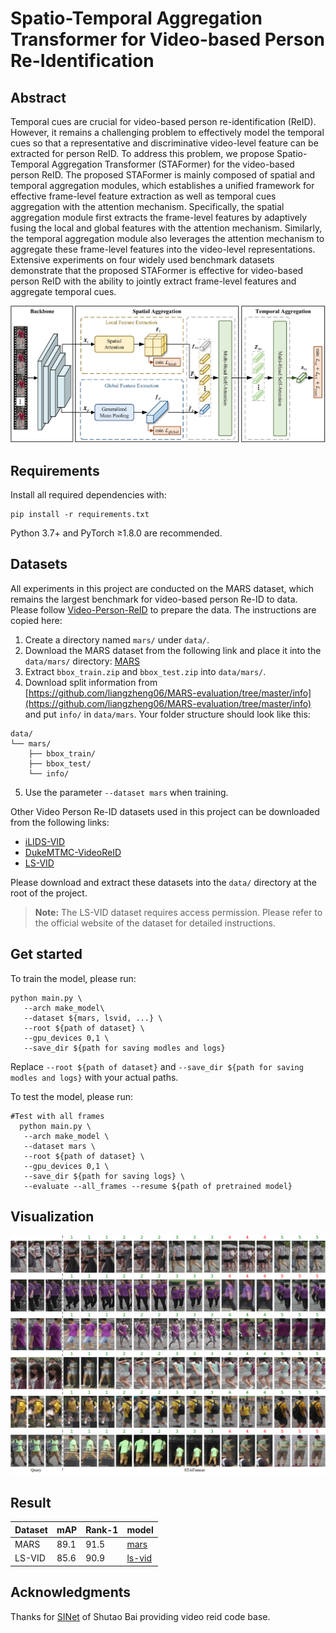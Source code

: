 # Spatio-Temporal Aggregation Transformer for Video-based Person Re-Identification

## Abstract

Temporal cues are crucial for video-based person re-identification (ReID). However, it remains a challenging problem to effectively model the temporal cues so that a representative and discriminative video-level feature can be extracted for person ReID. To address this problem, we propose Spatio-Temporal Aggregation Transformer (STAFormer) for the video-based person ReID. The proposed STAFormer is mainly composed of spatial and temporal aggregation modules, which establishes a unified framework for effective frame-level feature extraction as well as temporal cues aggregation with the attention mechanism. Specifically, the spatial aggregation module first extracts the frame-level features by adaptively fusing the local and global features with the attention mechanism. Similarly, the temporal aggregation module also leverages the attention mechanism to aggregate these frame-level features into the video-level representations. Extensive experiments on four widely used benchmark datasets demonstrate that the proposed STAFormer is effective for video-based person ReID with the ability to jointly extract frame-level features and aggregate temporal cues.

<p align="center">
  <img src ="https://github.com/HWZhou99/STAFormer/blob/main/STAFormer.png" alt="STAFormer",width="300">
</p>

## Requirements
Install all required dependencies with:
```
pip install -r requirements.txt
```
Python 3.7+ and PyTorch ≥1.8.0 are recommended.

## Datasets
All experiments in this project are conducted on the MARS dataset, which remains the largest benchmark for video-based person Re-ID to data. Please follow [Video-Person-ReID](https://github.com/jiyanggao/Video-Person-ReID) to prepare the data. The instructions are copied here:
1. Create a directory named ```mars/``` under ```data/```.
2. Download the MARS dataset from the following link and place it into the ```data/mars/``` directory: [MARS](https://drive.google.com/drive/folders/1N3SzngJ14tqkm0_b-vnGo93gMT2qhZNW?usp=drive_link)
3. Extract ```bbox_train.zip``` and ```bbox_test.zip``` into ```data/mars/```.
4. Download split information from [https://github.com/liangzheng06/MARS-evaluation/tree/master/info](https://github.com/liangzheng06/MARS-evaluation/tree/master/info) and put ```info/``` in ```data/mars```. Your folder structure should look like this:
```
data/
└── mars/
    ├── bbox_train/
    ├── bbox_test/
    └── info/
```
5. Use the parameter ```--dataset mars``` when training.

Other Video Person Re-ID datasets used in this project can be downloaded from the following links:

- [iLIDS-VID](https://www.eecs.qmul.ac.uk/~sgg/papers/WangEtAl_ECCV14.pdf)
- [DukeMTMC-VideoReID](https://openaccess.thecvf.com/content_cvpr_2018/papers/Wu_Exploit_the_Unknown_CVPR_2018_paper.pdf)
- [LS-VID](https://openaccess.thecvf.com/content_ICCV_2019/papers/Li_Global-Local_Temporal_Representations_for_Video_Person_Re-Identification_ICCV_2019_paper.pdf)

Please download and extract these datasets into the ```data/``` directory at the root of the project.

> **Note:** The LS-VID dataset requires access permission. Please refer to the official website of the dataset for detailed instructions.

  

## Get started
To train the model, please run:
```
python main.py \
   --arch make_model\
   --dataset ${mars, lsvid, ...} \
   --root ${path of dataset} \
   --gpu_devices 0,1 \
   --save_dir ${path for saving modles and logs}
```
Replace ```--root ${path of dataset}``` and ```--save_dir ${path for saving modles and logs}``` with your actual paths.

To test the model, please run:
```
#Test with all frames
  python main.py \
   --arch make_model \
   --dataset mars \
   --root ${path of dataset} \
   --gpu_devices 0,1 \
   --save_dir ${path for saving logs} \
   --evaluate --all_frames --resume ${path of pretrained model}
```

## Visualization
<p align="center">
  <img src ="https://github.com/HWZhou99/STAFormer/blob/main/Retrieve_Visualization.png" alt="STAFormer Visualization",width="300">
</p>

## Result

| Dataset | mAP  | Rank-1 | model | 
| ------- | ---- | ------ | ------|
| MARS    | 89.1 |  91.5  |[mars](https://drive.google.com/file/d/1D274cxIb3sUMGYAwtGSQ8-3-BlJ13cku/view?usp=sharing)|
| LS-VID  | 85.6 |  90.9  |[ls-vid](https://drive.google.com/file/d/1JMEQ5fuTbsiKnkRLAtIIMK8b7inMR0uN/view?usp=drive_link)|

## Acknowledgments
Thanks for [SINet](https://github.com/baist/SINet) of Shutao Bai providing video reid code base.
